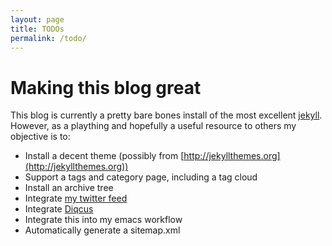 ```yaml
---
layout: page
title: TODOs
permalink: /todo/
---
```

# Making this blog great
This blog is currently a pretty bare bones install of the most excellent [jekyll](http://jekyllrb.com). However, as a plaything and hopefully a useful resource to others my objective is to:

* Install a decent theme (possibly from [http://jekyllthemes.org](http://jekyllthemes.org))
* Support a tags and category page, including a tag cloud
* Install an archive tree
* Integrate [my twitter feed](https://twitter.com/yatesco)
* Integrate [Diqcus](https://disqus.com)
* Integrate this into my emacs workflow
* Automatically generate a sitemap.xml
